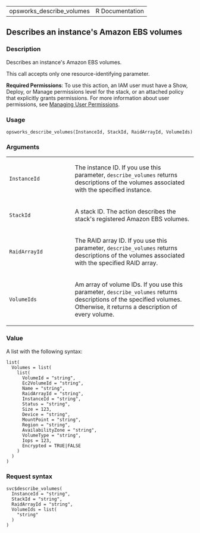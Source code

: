 <table style="width: 100%;">
<tbody>
<tr class="odd">
<td>opsworks_describe_volumes</td>
<td style="text-align: right;">R Documentation</td>
</tr>
</tbody>
</table>

## Describes an instance's Amazon EBS volumes

### Description

Describes an instance's Amazon EBS volumes.

This call accepts only one resource-identifying parameter.

**Required Permissions**: To use this action, an IAM user must have a
Show, Deploy, or Manage permissions level for the stack, or an attached
policy that explicitly grants permissions. For more information about
user permissions, see [Managing User
Permissions](https://docs.aws.amazon.com/opsworks/latest/userguide/opsworks-security-users.html).

### Usage

    opsworks_describe_volumes(InstanceId, StackId, RaidArrayId, VolumeIds)

### Arguments

<table>
<colgroup>
<col style="width: 35%" />
<col style="width: 65%" />
</colgroup>
<tbody>
<tr class="odd">
<td><code
id="opsworks_describe_volumes_:_InstanceId">InstanceId</code></td>
<td><p>The instance ID. If you use this parameter,
<code>describe_volumes</code> returns descriptions of the volumes
associated with the specified instance.</p></td>
</tr>
<tr class="even">
<td><code id="opsworks_describe_volumes_:_StackId">StackId</code></td>
<td><p>A stack ID. The action describes the stack's registered Amazon
EBS volumes.</p></td>
</tr>
<tr class="odd">
<td><code
id="opsworks_describe_volumes_:_RaidArrayId">RaidArrayId</code></td>
<td><p>The RAID array ID. If you use this parameter,
<code>describe_volumes</code> returns descriptions of the volumes
associated with the specified RAID array.</p></td>
</tr>
<tr class="even">
<td><code
id="opsworks_describe_volumes_:_VolumeIds">VolumeIds</code></td>
<td><p>Am array of volume IDs. If you use this parameter,
<code>describe_volumes</code> returns descriptions of the specified
volumes. Otherwise, it returns a description of every volume.</p></td>
</tr>
</tbody>
</table>

### Value

A list with the following syntax:

    list(
      Volumes = list(
        list(
          VolumeId = "string",
          Ec2VolumeId = "string",
          Name = "string",
          RaidArrayId = "string",
          InstanceId = "string",
          Status = "string",
          Size = 123,
          Device = "string",
          MountPoint = "string",
          Region = "string",
          AvailabilityZone = "string",
          VolumeType = "string",
          Iops = 123,
          Encrypted = TRUE|FALSE
        )
      )
    )

### Request syntax

    svc$describe_volumes(
      InstanceId = "string",
      StackId = "string",
      RaidArrayId = "string",
      VolumeIds = list(
        "string"
      )
    )
